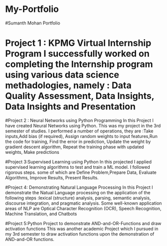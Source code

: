 # My-Portfolio
#Sumanth Mohan Portfolio

# Project 1 : KPMG Virtual Internship Program I successfully worked on completing the Internship program using various data science methadologies, namely : Data Quality Assessment, Data Insights, Data Insights and Presentation

#Project 2 : Neural Networks using Python Programming In this Project I have created Neural Networks using Python. This was my project in the 3rd semester of studies. I performed a number of operations, they are :Take inputs,Add bias (if required), Assign random weights to input features,Run the code for training, Find the error in prediction, Update the weight by gradient descent algorithm, Repeat the training phase with updated weights, Make predictions

#Project 3:Supervised Learning using Python In this projected I applied supervised learning algorithms to test and train a ML model. I followed rigorous steps. some of which are Define Problem,Prepare Data, Evaluate Algorithms, Improve Results, Present Results.

#Project 4: Demonstrating Natural Language Processing In this Project I demonstrate the Natual Language processing on the application of the following steps :lexical (structure) analysis, parsing, semantic analysis, discourse integration, and pragmatic analysis. Some well-known application areas of NLP are Optical Character Recognition (OCR), Speech Recognition, Machine Translation, and Chatbots

#Project 5:Python Project to demonstrate AND-and-OR-Functions and draw activation functions This was another academic Project which I pursued in my 3rd semester to draw activation functions upon the demonstration of AND-and-OR functions.
